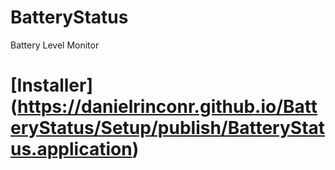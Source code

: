 # BatteryStatus
Battery Level Monitor
# [Installer] (https://danielrinconr.github.io/BatteryStatus/Setup/publish/BatteryStatus.application)
